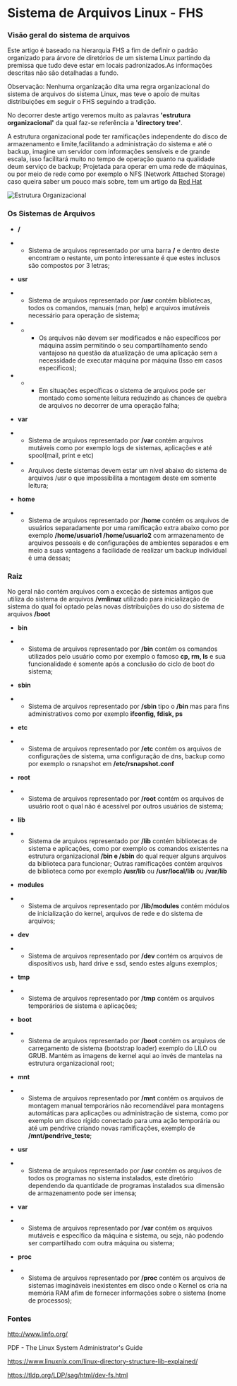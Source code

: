 
# Sistema de Arquivos Linux - FHS

  

### Visão geral do sistema de arquivos

  

  

Este artigo é baseado na hierarquia FHS a fim de definir o padrão organizado para árvore de diretórios de um sistema Linux partindo da premissa que tudo deve estar em locais padronizados.As informações descritas não são detalhadas a fundo.

  

Observação: Nenhuma organização dita uma regra organizacional do sistema de arquivos do sistema Linux, mas teve o apoio de muitas distribuições em seguir o FHS seguindo a tradição.

  

  

No decorrer deste artigo veremos muito as palavras **'estrutura organizacional'** da qual faz-se referência a **'directory tree'**.

  

A estrutura organizacional pode ter ramificações independente do disco de armazenamento e limite,facilitando a administração do sistema e até o backup, imagine um servidor com informações sensíveis e de grande escala, isso facilitará muito no tempo de operação quanto na qualidade deum serviço de backup; Projetada para operar em uma rede de máquinas, ou por meio de rede como por exemplo o NFS (Network Attached Storage) caso queira saber um pouco mais sobre, tem um artigo da [Red Hat](https://www.redhat.com/en/topics/data-storage/network-attached-storage)

  

![Estrutura Organizacional](https://imgur.com/PXt4lh5)
  

### Os Sistemas de Arquivos

  

* **/**

* * Sistema de arquivos representado por uma barra **/** e dentro deste encontram o restante, um ponto interessante é que estes inclusos são compostos por 3 letras;

* **usr**

* * Sistema de arquivos representado por **/usr** contém bibliotecas, todos os comandos, manuais (man, help) e arquivos imutáveis necessário para operação de sistema;

* * * Os arquivos não devem ser modificados e não específicos por máquina assim permitindo o seu compartilhamento sendo vantajoso na questão da atualização de uma aplicação sem a necessidade de executar máquina por máquina (Isso em casos específicos);

* * * Em situações específicas o sistema de arquivos pode ser montado como somente leitura reduzindo as chances de quebra de arquivos no decorrer de uma operação falha;

* **var**

* * Sistema de arquivos representado por **/var** contém arquivos mutáveis como por exemplo logs de sistemas, aplicações e até spool(mail, print e etc)

* * Arquivos deste sistemas devem estar um nível abaixo do sistema de arquivos /usr o que impossibilita a montagem deste em somente leitura;

* **home**

* * Sistema de arquivos representado por **/home** contém os arquivos de usuários separadamente por uma ramificação extra abaixo como por exemplo **/home/usuario1 /home/usuario2** com armazenamento de arquivos pessoais e de configurações de ambientes separados e em meio a suas vantagens a facilidade de realizar um backup individual é uma dessas;

  

  

### Raiz
No geral não contém arquivos com a exceção de sistemas antigos que utiliza do sistema de arquivos **/vmlinuz** utilizado para inicialização de sistema do qual foi optado pelas novas distribuições do uso do sistema de arquivos **/boot**

  

* **bin**

* * Sistema de arquivos representado por **/bin** contém os comandos utilizados pelo usuário como por exemplo o famoso **cp, rm, ls** e sua funcionalidade é somente após a conclusão do ciclo de boot do sistema;

* **sbin**

* * Sistema de arquivos representado por **/sbin** tipo o **/bin** mas para fins administrativos como por exemplo **ifconfig, fdisk, ps**

* **etc**

* * Sistema de arquivos representado por **/etc** contém os arquivos de configurações de sistema, uma configuração de dns, backup como por exemplo o rsnapshot em **/etc/rsnapshot.conf**

* **root**
*  * Sistema de arquivos representado por **/root** contém os arquivos de usuário root o qual não é acessível por outros usuários de sistema;

* **lib**

* * Sistema de arquivos representado por **/lib** contém bibliotecas de sistema e aplicações, como por exemplo os comandos existentes na estrutura organizacional **/bin e /sbin** do qual requer alguns arquivos da biblioteca para funcionar; Outras ramificações contém arquivos de biblioteca como por exemplo **/usr/lib** ou **/usr/local/lib** ou **/var/lib**

* **modules**

* * Sistema de arquivos representado por **/lib/modules** contém módulos de inicialização do kernel, arquivos de rede e do sistema de arquivos;

* **dev**

* * Sistema de arquivos representado por **/dev** contém os arquivos de dispositivos usb, hard drive e ssd, sendo estes alguns exemplos;

* **tmp**

* * Sistema de arquivos representado por **/tmp** contém os arquivos temporários de sistema e aplicações;

* **boot**

* * Sistema de arquivos representado por **/boot** contém os arquivos de carregamento de sistema (bootstrap loader) exemplo do LILO ou GRUB. Mantém as imagens de kernel aqui ao invés de mantelas na estrutura organizacional root;

* **mnt**

* * Sistema de arquivos representado por **/mnt** contém os arquivos de montagem manual temporários não recomendável para montagens automáticas para aplicações ou administração de sistema, como por exemplo um disco rígido conectado para uma ação temporária ou até um pendrive criando novas ramificações, exemplo de **/mnt/pendrive_teste**;

* **usr**

* * Sistema de arquivos representado por **/usr** contém os arquivos de todos os programas no sistema instalados, este diretório dependendo da quantidade de programas instalados sua dimensão de armazenamento pode ser imensa;

* **var**

* * Sistema de arquivos representado por **/var** contém os arquivos mutáveis e específico da máquina e sistema, ou seja, não podendo ser compartilhado com outra máquina ou sistema;

* **proc**

* * Sistema de arquivos representado por **/proc** contém os arquivos de sistemas imagináveis inexistentes em disco onde o Kernel os cria na memória RAM afim de fornecer informações sobre o sistema (nome de processos);

  

  

### Fontes

http://www.linfo.org/

PDF - The Linux System Administrator's Guide

https://www.linuxnix.com/linux-directory-structure-lib-explained/

https://tldp.org/LDP/sag/html/dev-fs.html